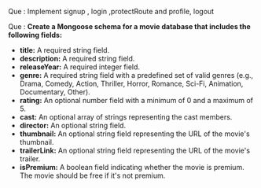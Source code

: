 Que : Implement signup , login ,protectRoute and profile, logout 

Que : **Create a Mongoose schema for a movie database that includes the following fields:**

- **title:** A required string field.
- **description:** A required string field.
- **releaseYear:** A required integer field.
- **genre:** A required string field with a predefined set of valid genres (e.g., Drama, Comedy, Action, Thriller, Horror, Romance, Sci-Fi, Animation, Documentary, Other).
- **rating:** An optional number field with a minimum of 0 and a maximum of 5.
- **cast:** An optional array of strings representing the cast members.
- **director:** An optional string field.
- **thumbnail:** An optional string field representing the URL of the movie's thumbnail.
- **trailerLink:** An optional string field representing the URL of the movie's trailer.
- **isPremium:** A boolean field indicating whether the movie is premium. The movie should be free if it's not premium.